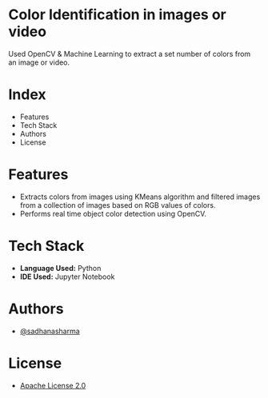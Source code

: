# Color Identification in images or video
Used OpenCV &amp; Machine Learning to extract a set number of colors from an image or video.
  
# Index
* Features
* Tech Stack
* Authors
* License

# Features
* Extracts colors from images using KMeans algorithm and filtered images from a      collection of images based on RGB values of colors. 
* Performs real time object color detection using OpenCV.

# Tech Stack
* **Language Used:** Python
* **IDE Used:** Jupyter Notebook


# Authors
* [@sadhanasharma](https://www.linkedin.com/in/sadhana-sharma-/)

# License
* [Apache License 2.0]()
